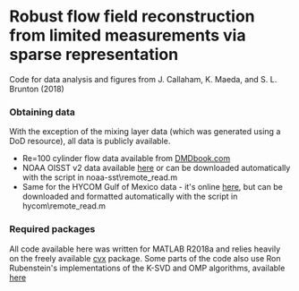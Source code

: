 # Robust flow field reconstruction from limited measurements via sparse representation

Code for data analysis and figures from J. Callaham, K. Maeda, and S. L. Brunton (2018)

### Obtaining data

With the exception of the mixing layer data (which was generated using a DoD resource), all data is publicly available.
* Re=100 cylinder flow data available from [DMDbook.com](www.DMDbook.com/DATA.zip)
* NOAA OISST v2 data available [here](https://www.esrl.noaa.gov/psd/data/gridded/data.noaa.oisst.v2.html) or can be downloaded automatically with the script in noaa-sst\remote_read.m
* Same for the HYCOM Gulf of Mexico data - it's online [here](https://hycom.org/hycom), but can be downloaded and formatted automatically with the script in hycom\remote_read.m

### Required packages

All code available here was written for MATLAB R2018a and relies heavily on the freely available [cvx](http://cvxr.com/cvx/) package. Some parts of the code also use Ron Rubenstein's implementations of the K-SVD and OMP algorithms, available [here](http://www.cs.technion.ac.il/~ronrubin/software.html)
